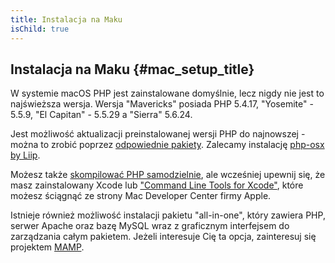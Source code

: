 ```yaml
---
title: Instalacja na Maku
isChild: true
---
```


## Instalacja na Maku {#mac_setup_title}

W systemie macOS PHP jest zainstalowane domyślnie, lecz nigdy nie jest to najświeższa wersja.
Wersja "Mavericks" posiada PHP 5.4.17, "Yosemite" - 5.5.9, "El Capitan" - 5.5.29 a "Sierra" 5.6.24.

Jest możliwość aktualizacji preinstalowanej wersji PHP do najnowszej - można to zrobić poprzez
[odpowiednie pakiety][mac-package-managers]. Zalecamy instalację [php-osx by Liip][php-osx-downloads].

Możesz także [skompilować PHP samodzielnie][mac-compile], ale wcześniej upewnij się, że masz zainstalowany Xcode lub
["Command Line Tools for Xcode"][apple-developer], które możesz ściągnąć ze strony Mac Developer Center firmy Apple.

Istnieje również możliwość instalacji pakietu "all-in-one", który zawiera PHP, serwer Apache oraz bazę MySQL wraz z
graficznym interfejsem do zarządzania całym pakietem. Jeżeli interesuje Cię ta opcja, zainteresuj się projektem
[MAMP][mamp-downloads].

[mac-package-managers]: http://www.php.net/manual/pl/install.macosx.packages.php
[mac-compile]: http://www.php.net/manual/pl/install.macosx.compile.php
[xcode-gcc-substitution]: https://github.com/kennethreitz/osx-gcc-installer
[apple-developer]: https://developer.apple.com/downloads
[mamp-downloads]: http://www.mamp.info/en/downloads/index.html
[php-osx-downloads]: http://php-osx.liip.ch/
